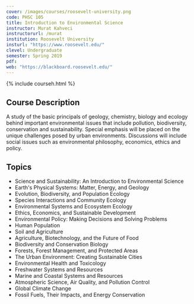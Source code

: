 ```yaml
---
cover: /images/courses/roosevelt-university.png
code: PHSC 105
title: Introduction to Environmental Science
instructor: Murat Kahveci
instructorurl: /murat
institution: Roosevelt University
insturl: "https://www.roosevelt.edu/"
clevel: Undergraduate
semester: Spring 2019
pdf:
web: "https://blackboard.roosevelt.edu/"
---
```

{% include courseh.html %}

## Course Description

A study of the basic principals of geology, chemistry, biology and ecology behind important environmental issues that include pollution, biodiversity, conservation and sustainability. Special emphasis will be placed on the unique challenges posed by urban environments. Discussions will include social issues such as environmental philosophy, economics, ethics and policy.

## Topics

* Science and Sustainability: An Introduction to Environmental Science
* Earth's Physical Systems: Matter, Energy, and Geology
* Evolution, Biodiversity, and Population Ecology
* Species Interactions and Community Ecology
* Environmental Systems and Ecosystem Ecology
* Ethics, Economics, and Sustainable Development
* Environmental Policy: Making Decisions and Solving Problems
* Human Population
* Soil and Agriculture
* Agriculture, Biotechnology, and the Future of Food
* Biodiversity and Conservation Biology
* Forests, Forest Management, and Protected Areas
* The Urban Environment: Creating Sustainable Cities
* Environmental Health and Toxicology
* Freshwater Systems and Resources
* Marine and Coastal Systems and Resources
* Atmospheric Science, Air Quality, and Pollution Control
* Global Climate Change
* Fossil Fuels, Their Impacts, and Energy Conservation
